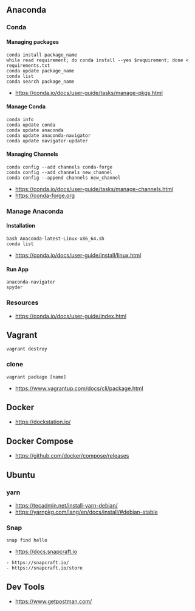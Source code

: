 

## Anaconda


### Conda

#### Managing packages

```
conda install package_name
while read requirement; do conda install --yes $requirement; done < requirements.txt
conda update package_name
conda list
conda search package_name
```

- https://conda.io/docs/user-guide/tasks/manage-pkgs.html


#### Manage Conda
```
conda info
conda update conda
conda update anaconda
conda update anaconda-navigator
conda update navigator-updater
```

#### Managing Channels

```
conda config --add channels conda-forge 
conda config --add channels new_channel
conda config --append channels new_channel
```

- https://conda.io/docs/user-guide/tasks/manage-channels.html
- https://conda-forge.org



### Manage Anaconda 

#### Installation

```
bash Anaconda-latest-Linux-x86_64.sh
conda list
```

- https://conda.io/docs/user-guide/install/linux.html

#### Run App

```
anaconda-navigator
spyder
```

### Resources

- https://conda.io/docs/user-guide/index.html


## Vagrant

```
vagrant destroy
```

### clone 
```
vagrant package [name]
```

- https://www.vagrantup.com/docs/cli/package.html


## Docker


- https://dockstation.io/

## Docker Compose

- https://github.com/docker/compose/releases


## Ubuntu

### yarn

- https://tecadmin.net/install-yarn-debian/
- https://yarnpkg.com/lang/en/docs/install/#debian-stable


### Snap

```
snap find hello
```

- https://docs.snapcraft.io

```
- https://snapcraft.io/
- https://snapcraft.io/store
```

## Dev Tools

- https://www.getpostman.com/
